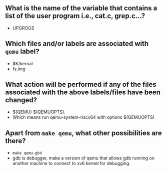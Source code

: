 ## What is the name of the variable that contains a list of the user program i.e., cat.c, grep.c...?
- UPGROGS

## Which files and/or labels are associated with `qemu` label?
- $K/kernal
- fs.img

## What action will be performed if any of the files associated with the above labels/files have been changed?
- $(QEMU) $(QEMUOPTS).
- Which means run qemu-system-riscv64 with options $(QEMUOPTS)

## Apart from `make qemu`, what other possibilities are there?
- `make qemu-gbd`
- gdb is debugger, make a version of qemu that allows gdb running on another machine to connect to xv6 kernel for debugging.
